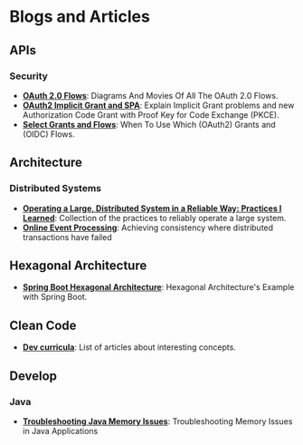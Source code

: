 # Blogs and Articles

## APIs
### Security
* **[OAuth 2.0 Flows](https://medium.com/@darutk/diagrams-and-movies-of-all-the-oauth-2-0-flows-194f3c3ade85)**: Diagrams And Movies Of All The OAuth 2.0 Flows.
* **[OAuth2 Implicit Grant and SPA](https://auth0.com/blog/oauth2-implicit-grant-and-spa/)**: Explain Implicit Grant problems and new Authorization Code Grant with Proof Key for Code Exchange (PKCE).
* **[Select Grants and Flows](https://medium.com/@robert.broeckelmann/when-to-use-which-oauth2-grants-and-oidc-flows-ec6a5c00d864)**: When To Use Which (OAuth2) Grants and (OIDC) Flows.

## Architecture
### Distributed Systems
* **[Operating a Large, Distributed System in a Reliable Way: Practices I Learned](https://blog.pragmaticengineer.com/operating-a-high-scale-distributed-system/)**: Collection of the practices to reliably operate a large system.
* **[Online Event Processing](https://queue.acm.org/detail.cfm?id=3321612)**: Achieving consistency where distributed transactions have failed

## Hexagonal Architecture
* **[Spring Boot Hexagonal Architecture](https://github.com/hirannor/spring-boot-hexagonal-architecture)**: Hexagonal Architecture's Example with Spring Boot.

## Clean Code
* **[Dev curricula](https://herbertograca.com/dev-theory-articles-listing/)**: List of articles about interesting concepts.

## Develop
### Java
* **[Troubleshooting Java Memory Issues](https://www.infoq.com/articles/Troubleshooting-Java-Memory-Issues/)**: Troubleshooting Memory Issues in Java Applications
